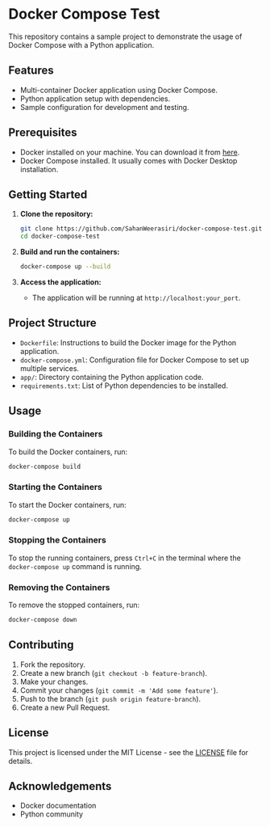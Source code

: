 # Docker Compose Test

This repository contains a sample project to demonstrate the usage of Docker Compose with a Python application.

## Features

- Multi-container Docker application using Docker Compose.
- Python application setup with dependencies.
- Sample configuration for development and testing.

## Prerequisites

- Docker installed on your machine. You can download it from [here](https://www.docker.com/products/docker-desktop).
- Docker Compose installed. It usually comes with Docker Desktop installation.

## Getting Started

1. **Clone the repository:**
    ```sh
    git clone https://github.com/SahanWeerasiri/docker-compose-test.git
    cd docker-compose-test
    ```

2. **Build and run the containers:**
    ```sh
    docker-compose up --build
    ```

3. **Access the application:**
    - The application will be running at `http://localhost:your_port`.

## Project Structure

- `Dockerfile`: Instructions to build the Docker image for the Python application.
- `docker-compose.yml`: Configuration file for Docker Compose to set up multiple services.
- `app/`: Directory containing the Python application code.
- `requirements.txt`: List of Python dependencies to be installed.

## Usage

### Building the Containers
To build the Docker containers, run:
```sh
docker-compose build
```

### Starting the Containers
To start the Docker containers, run:
```sh
docker-compose up
```

### Stopping the Containers
To stop the running containers, press `Ctrl+C` in the terminal where the `docker-compose up` command is running.

### Removing the Containers
To remove the stopped containers, run:
```sh
docker-compose down
```

## Contributing

1. Fork the repository.
2. Create a new branch (`git checkout -b feature-branch`).
3. Make your changes.
4. Commit your changes (`git commit -m 'Add some feature'`).
5. Push to the branch (`git push origin feature-branch`).
6. Create a new Pull Request.

## License

This project is licensed under the MIT License - see the [LICENSE](LICENSE) file for details.

## Acknowledgements

- Docker documentation
- Python community
